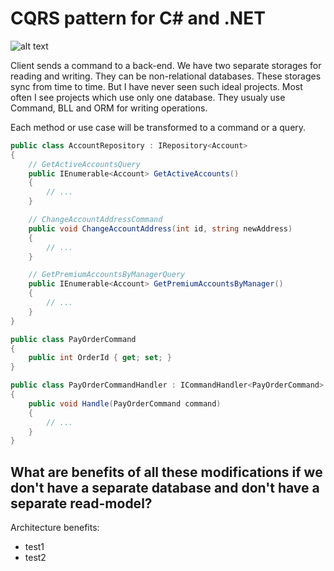 # CQRS pattern for C# and .NET

![alt text](https://habrastorage.org/getpro/habr/post_images/d4d/f93/26b/d4df9326bc3d3794857462bae9abe30e.svg)

Client sends a command to a back-end. We have two separate storages for reading and writing. They can be non-relational databases. These storages sync from time to time. But I have never seen such ideal projects. Most often I see projects which use only one database. They usualy use Command, BLL and ORM for writing operations.

Each method or use case will be transformed to a command or a query.

```cs
public class AccountRepository : IRepository<Account>
{
    // GetActiveAccountsQuery
    public IEnumerable<Account> GetActiveAccounts()
    {
        // ...
    }

    // ChangeAccountAddressCommand
    public void ChangeAccountAddress(int id, string newAddress)
    {
        // ...
    }

    // GetPremiumAccountsByManagerQuery
    public IEnumerable<Account> GetPremiumAccountsByManager()
    {
        // ...
    }
}
```

```csharp
public class PayOrderCommand
{
    public int OrderId { get; set; }
}

public class PayOrderCommandHandler : ICommandHandler<PayOrderCommand>
{
    public void Handle(PayOrderCommand command)
    {
        // ...
    }
}
```

## What are benefits of all these modifications if we don't have a separate database and don't have a separate read-model?
Architecture benefits:
* test1
* test2